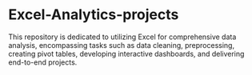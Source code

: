 # Excel-Analytics-projects
This repository is dedicated to utilizing Excel for comprehensive data analysis, encompassing tasks such as data cleaning, preprocessing, creating pivot tables, developing interactive dashboards, and delivering end-to-end projects.
